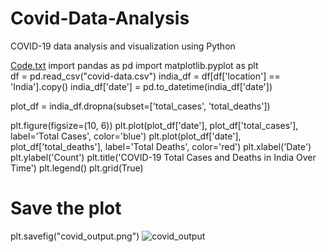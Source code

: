 # Covid-Data-Analysis
COVID-19 data analysis and visualization using Python

[Code.txt](https://github.com/user-attachments/files/20725618/Code.txt)
import pandas as pd
import matplotlib.pyplot as plt
<br>
df = pd.read_csv("covid-data.csv")
india_df = df[df['location'] == 'India'].copy()
india_df['date'] = pd.to_datetime(india_df['date'])

plot_df = india_df.dropna(subset=['total_cases', 'total_deaths'])

plt.figure(figsize=(10, 6))
plt.plot(plot_df['date'], plot_df['total_cases'], label='Total Cases', color='blue')
plt.plot(plot_df['date'], plot_df['total_deaths'], label='Total Deaths', color='red')
plt.xlabel('Date')
plt.ylabel('Count')
plt.title('COVID-19 Total Cases and Deaths in India Over Time')
plt.legend()
plt.grid(True)

# Save the plot
plt.savefig("covid_output.png")
![covid_output](https://github.com/user-attachments/assets/010c5915-29cf-431a-9ac5-249b953c51e6)
